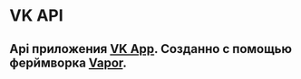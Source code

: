 # VK API
## Api приложения [VK App](https://github.com/Fa1zer/). Созданно с помощью ферймворка [Vapor](https://github.com/vapor/vapor).
